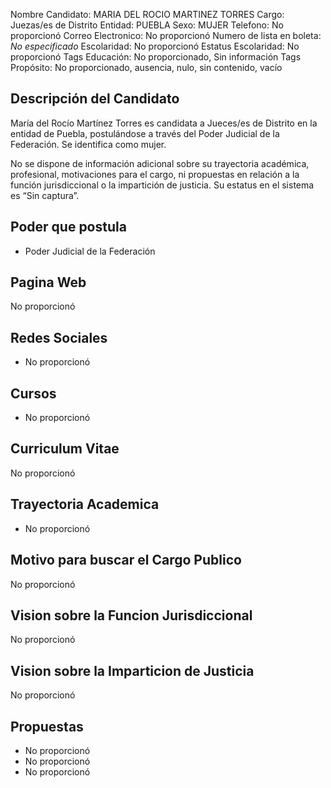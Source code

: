 Nombre Candidato: MARIA DEL ROCIO MARTINEZ TORRES
Cargo: Juezas/es de Distrito
Entidad: PUEBLA
Sexo: MUJER
Telefono: No proporcionó
Correo Electronico: No proporcionó
Numero de lista en boleta: *No especificado*
Escolaridad: No proporcionó
Estatus Escolaridad: No proporcionó
Tags Educación: No proporcionado, Sin información
Tags Propósito: No proporcionado, ausencia, nulo, sin contenido, vacío


## Descripción del Candidato 

María del Rocío Martínez Torres es candidata a Jueces/es de Distrito en la entidad de Puebla, postulándose a través del Poder Judicial de la Federación. Se identifica como mujer.

No se dispone de información adicional sobre su trayectoria académica, profesional, motivaciones para el cargo, ni propuestas en relación a la función jurisdiccional o la impartición de justicia. Su estatus en el sistema es “Sin captura”.


## Poder que postula

- Poder Judicial de la Federación


## Pagina Web

No proporcionó


## Redes Sociales

- No proporcionó


## Cursos

- No proporcionó


## Curriculum Vitae

No proporcionó


## Trayectoria Academica

- No proporcionó


## Motivo para buscar el Cargo Publico

No proporcionó


## Vision sobre la Funcion Jurisdiccional

No proporcionó


## Vision sobre la Imparticion de Justicia

No proporcionó


## Propuestas

- No proporcionó
- No proporcionó
- No proporcionó

